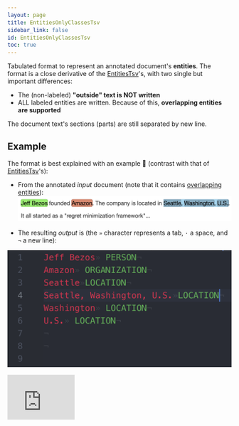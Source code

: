 ```yaml
---
layout: page
title: EntitiesOnlyClassesTsv
sidebar_link: false
id: EntitiesOnlyClassesTsv
toc: true
---
```


Tabulated format to represent an annotated document's **entities**. The format is a close derivative of the [EntitiesTsv](EntitiesTsv)'s, with two single but important differences:

* The (non-labeled) **"outside" text is NOT written**
* ALL labeled entities are written. Because of this, **overlapping entities are supported**

The document text's sections (parts) are still separated by new line.

## Example

The format is best explained with an example 🙂 (contrast with that of [EntitiesTsv](EntitiesTsv)'s):

* From the annotated _input_ document (note that it contains [overlapping entities](webeditor.html#overlapping-text-annotations)):
![Sample document](assets/img/EntityTsv/my-sample-overlapping-onlyclasses-tagtog.png)

* The resulting _output_ is (the `»` character represents a tab, `·` a space, and `¬` a new line):

![Sample output](assets/img/EntityTsv/my-sample-overlapping-onlyclasses-output.png)

<div class="vincentformat" style="width:30%;height:0;padding-bottom:20%;position:relative;"><iframe src="https://giphy.com/embed/TA5UdQTc3NVKg" width="100%" height="100%" style="position:absolute" frameBorder="0" class="giphy-embed" allowFullScreen></iframe></div>
